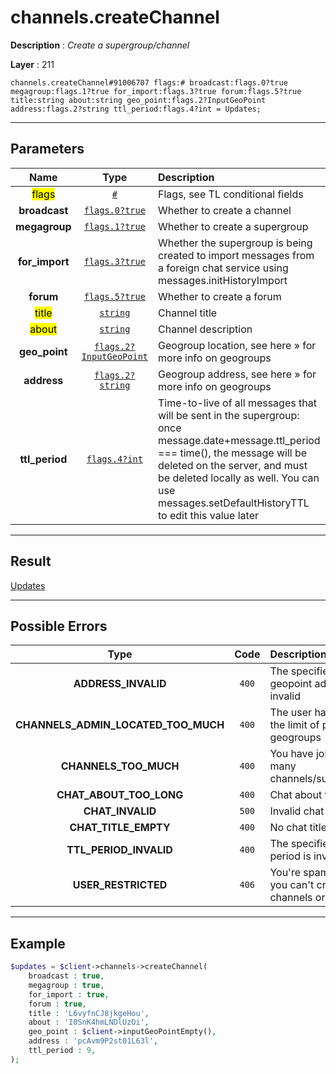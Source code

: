 # channels.createChannel

**Description** : *Create a supergroup/channel*

**Layer** : 211

```tl
channels.createChannel#91006707 flags:# broadcast:flags.0?true megagroup:flags.1?true for_import:flags.3?true forum:flags.5?true title:string about:string geo_point:flags.2?InputGeoPoint address:flags.2?string ttl_period:flags.4?int = Updates;
```

---

## Parameters

| Name | Type | Description |
| :---: | :---: | :--- |
| <mark>flags</mark> | [`#`](type/#) | Flags, see TL conditional fields |
| **broadcast** | [`flags.0?true`](type/true) | Whether to create a channel |
| **megagroup** | [`flags.1?true`](type/true) | Whether to create a supergroup |
| **for_import** | [`flags.3?true`](type/true) | Whether the supergroup is being created to import messages from a foreign chat service using messages.initHistoryImport |
| **forum** | [`flags.5?true`](type/true) | Whether to create a forum |
| <mark>title</mark> | [`string`](type/string) | Channel title |
| <mark>about</mark> | [`string`](type/string) | Channel description |
| **geo_point** | [`flags.2?InputGeoPoint`](type/InputGeoPoint) | Geogroup location, see here » for more info on geogroups |
| **address** | [`flags.2?string`](type/string) | Geogroup address, see here » for more info on geogroups |
| **ttl_period** | [`flags.4?int`](type/int) | Time-to-live of all messages that will be sent in the supergroup: once message.date+message.ttl_period === time(), the message will be deleted on the server, and must be deleted locally as well. You can use messages.setDefaultHistoryTTL to edit this value later |

---

## Result

[Updates](type/Updates)

---

## Possible Errors

| Type | Code | Description |
| :---: | :---: | :--- |
| **ADDRESS_INVALID** | `400` | The specified geopoint address is invalid |
| **CHANNELS_ADMIN_LOCATED_TOO_MUCH** | `400` | The user has reached the limit of public geogroups |
| **CHANNELS_TOO_MUCH** | `400` | You have joined too many channels/supergroups |
| **CHAT_ABOUT_TOO_LONG** | `400` | Chat about too long |
| **CHAT_INVALID** | `500` | Invalid chat |
| **CHAT_TITLE_EMPTY** | `400` | No chat title provided |
| **TTL_PERIOD_INVALID** | `400` | The specified TTL period is invalid |
| **USER_RESTRICTED** | `406` | You're spamreported, you can't create channels or chats |

---

## Example

```php
$updates = $client->channels->createChannel(
	broadcast : true,
	megagroup : true,
	for_import : true,
	forum : true,
	title : 'L6vyfnCJ8jkgeHou',
	about : 'I0SnK4hmLNDlUzOi',
	geo_point : $client->inputGeoPointEmpty(),
	address : 'pcAvm9P2st01L63l',
	ttl_period : 9,
);
```